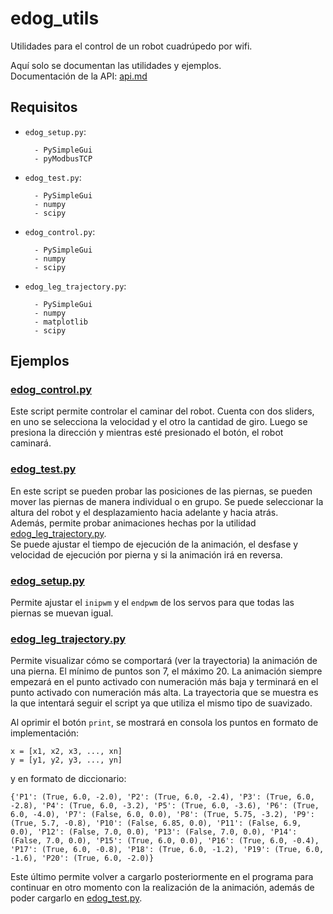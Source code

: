 # edog_utils

Utilidades para el control de un robot cuadrúpedo por wifi.

Aquí solo se documentan las utilidades y ejemplos.<br>
Documentación de la API: [api.md](api/api.md)

## Requisitos

- `edog_setup.py`:

        - PySimpleGui
        - pyModbusTCP

- `edog_test.py`:<br>

        - PySimpleGui
        - numpy
        - scipy

- `edog_control.py`:<br>

        - PySimpleGui
        - numpy
        - scipy

- `edog_leg_trajectory.py`: <br>

        - PySimpleGui
        - numpy
        - matplotlib
        - scipy

## Ejemplos

### [edog_control.py](examples/edog_control.py)

Este script permite controlar el caminar del robot.
Cuenta con dos sliders, en uno se selecciona la velocidad y el otro la cantidad de giro.
Luego se presiona la dirección y mientras esté presionado el botón, el robot caminará.

### [edog_test.py](examples/edog_tests.py)

En este script se pueden probar las posiciones de las piernas, se pueden mover las piernas de manera
individual o en grupo. Se puede seleccionar la altura del robot y el desplazamiento hacia adelante y hacia atrás.<br>
Además, permite probar animaciones hechas por la utilidad [edog_leg_trajectory.py](others_utils\edog_leg_trajectory.py).<br>
Se puede ajustar el tiempo de ejecución de la animación, el desfase y velocidad de ejecución por pierna y si la animación irá
en reversa.

### [edog_setup.py](examples/edog_setup.py)

Permite ajustar el `inipwm` y el `endpwm` de los servos para que todas las piernas se muevan igual.

### [edog_leg_trajectory.py](others_utils\edog_leg_trajectory.py)

Permite visualizar cómo se comportará (ver la trayectoria) la animación de una pierna. El mínimo de puntos son 7, el máximo 20.
La animación siempre empezará en el punto activado con numeración más baja y terminará en el punto activado con numeración más alta.
La trayectoria que se muestra es la que intentará seguir el script ya que utiliza el mismo tipo de suavizado.

Al oprimir el botón `print`, se mostrará en consola los puntos en formato de implementación:<br>

```
x = [x1, x2, x3, ..., xn]
y = [y1, y2, y3, ..., yn]
```

y en formato de diccionario:<br>

```
{'P1': (True, 6.0, -2.0), 'P2': (True, 6.0, -2.4), 'P3': (True, 6.0, -2.8), 'P4': (True, 6.0, -3.2), 'P5': (True, 6.0, -3.6), 'P6': (True, 6.0, -4.0), 'P7': (False, 6.0, 0.0), 'P8': (True, 5.75, -3.2), 'P9': (True, 5.7, -0.8), 'P10': (False, 6.85, 0.0), 'P11': (False, 6.9, 0.0), 'P12': (False, 7.0, 0.0), 'P13': (False, 7.0, 0.0), 'P14': (False, 7.0, 0.0), 'P15': (True, 6.0, 0.0), 'P16': (True, 6.0, -0.4), 'P17': (True, 6.0, -0.8), 'P18': (True, 6.0, -1.2), 'P19': (True, 6.0, -1.6), 'P20': (True, 6.0, -2.0)}

```

Este último permite volver a cargarlo posteriormente en el programa para continuar en otro momento con la realización
de la animación, además de poder cargarlo en [edog_test.py](examples/edog_tests.py).
